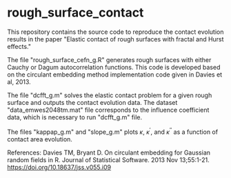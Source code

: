# rough_surface_contact

This repository contains the source code to reproduce the contact evolution results in the paper "Elastic contact of rough surfaces with fractal and Hurst effects." 

The file "rough_surface_cefn_g.R" generates rough surfaces with either Cauchy or Dagum autocorrelation functions. This code is developed based on the circulant embedding method implementation code given in Davies et al, 2013.

The file "dcfft_g.m" solves the elastic contact problem for a given rough surface and outputs the contact evolution data. The dataset "data_emwes2048tm.mat" file corresponds to the influence coefficient data, which is necessary to run "dcfft_g.m" file. 

The files "kappap_g.m" and "slope_g.m" plots $\kappa$, $\kappa^{\prime}$, and $\kappa^{\prime\prime}$ as a function of contact area evolution. 
 
References: 
Davies TM, Bryant D. On circulant embedding for Gaussian random fields in R. Journal of Statistical Software. 2013 Nov 13;55:1-21. https://doi.org/10.18637/jss.v055.i09
